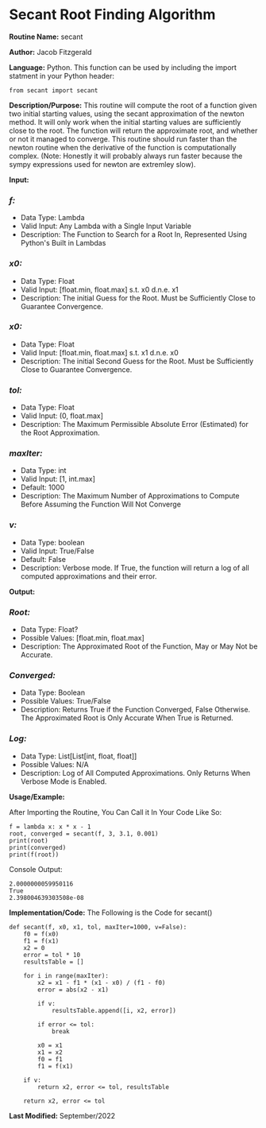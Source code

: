 # Secant Root Finding Algorithm

**Routine Name:** secant

**Author:** Jacob Fitzgerald

**Language:** Python. This function can be used by including the import statment in your Python header:
```
from secant import secant
```

**Description/Purpose:** This routine will compute the root of a function given two initial starting values, using the secant approximation of the newton method. It will only work when the initial starting values are sufficiently close to the root. The function will return the approximate root, and whether or not it managed to converge. This routine should run faster than the newton routine when the derivative of the function is computationally complex. (Note: Honestly it will probably always run faster because the sympy expressions used for newton are extremley slow).

**Input:**
### *f:* 
  * Data Type: Lambda
  * Valid Input: Any Lambda with a Single Input Variable
  * Description: The Function to Search for a Root In, Represented Using Python's Built in Lambdas

### *x0:*
  * Data Type: Float
  * Valid Input: [float.min, float.max] s.t. x0 d.n.e. x1
  * Description: The initial Guess for the Root. Must be Sufficiently Close to Guarantee Convergence.

### *x0:*
  * Data Type: Float
  * Valid Input: [float.min, float.max] s.t. x1 d.n.e. x0
  * Description: The initial Second Guess for the Root. Must be Sufficiently Close to Guarantee Convergence.   

### *tol:*
  * Data Type: Float
  * Valid Input: (0, float.max]
  * Description: The Maximum Permissible Absolute Error (Estimated) for the Root Approximation.

### *maxIter:*
  * Data Type: int
  * Valid Input: [1, int.max]
  * Default: 1000
  * Description: The Maximum Number of Approximations to Compute Before Assuming the Function Will Not Converge

### *v:*
  * Data Type: boolean
  * Valid Input: True/False
  * Default: False
  * Description: Verbose mode. If True, the function will return a log of all computed approximations and their error.

**Output:** 
### *Root:*
  * Data Type: Float?
  * Possible Values: [float.min, float.max]
  * Description: The Approximated Root of the Function, May or May Not be Accurate.

### *Converged:*
  * Data Type: Boolean
  * Possible Values: True/False
  * Description: Returns True if the Function Converged, False Otherwise. The Approximated Root is Only Accurate When True is Returned.

### *Log:*
  * Data Type: List[List[int, float, float]]
  * Possible Values: N/A
  * Description: Log of All Computed Approximations. Only Returns When Verbose Mode is Enabled. 

**Usage/Example:**

After Importing the Routine, You Can Call it In Your Code Like So:

```
f = lambda x: x * x - 1
root, converged = secant(f, 3, 3.1, 0.001)
print(root)
print(converged)
print(f(root))
```

Console Output:
```
2.0000000059950116
True
2.398004639303508e-08
```

**Implementation/Code:** The Following is the Code for secant()
```
def secant(f, x0, x1, tol, maxIter=1000, v=False):
    f0 = f(x0)
    f1 = f(x1)
    x2 = 0
    error = tol * 10
    resultsTable = []

    for i in range(maxIter):
        x2 = x1 - f1 * (x1 - x0) / (f1 - f0)
        error = abs(x2 - x1)

        if v:
            resultsTable.append([i, x2, error])

        if error <= tol:
            break

        x0 = x1
        x1 = x2
        f0 = f1
        f1 = f(x1)

    if v:
        return x2, error <= tol, resultsTable

    return x2, error <= tol
```
**Last Modified:** September/2022